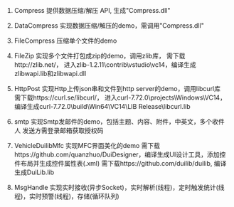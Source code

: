 1. Compress
	提供数据压缩/解压 API, 生成"Compress.dll"

2. DataCompress
	实现数据压缩/解压的demo，需调用"Compress.dll"

3. FileCompress
	压缩单个文件的demo
	
4. FileZip
	实现多个文件打包成zip的demo，调用zlib库，
	需下载http://zlib.net/， 进入zlib-1.2.11\contrib\vstudio\vc14，编译生成zlibwapi.lib和zlibwapi.dll

5. HttpPost
	实现Http上传json串和文件到http server的demo，调用libcurl库
	需下载https://curl.se/libcurl/， 进入curl-7.72.0\projects\Windows\VC14，编译生成curl-7.72.0\build\Win64\VC14\LIB Release\libcurl.lib
	
6. smtp
	实现Smtp发邮件的demo，包括主题、内容、附件，中英文，多个收件人
	发送方需登录邮箱获取授权码

7. VehicleDuilibMfc
	实现MFC界面美化的demo
	需下载https://github.com/quanzhuo/DuiDesigner，编译生成UI设计工具，添加控件布局并生成控件属性表(.xml)
	需下载https://github.com/duilib/duilib, 编译生成DuiLib.lib
	
8. MsgHandle
	实现实时接收(异步Socket)，实时解析(线程)，定时触发统计(线程)，实时预警(线程)，存储(循环队列)